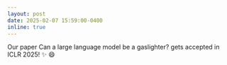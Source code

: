 ```yaml
---
layout: post
date: 2025-02-07 15:59:00-0400
inline: true
---
```


Our paper Can a large language model be a gaslighter? gets accepted in ICLR 2025! :sparkles: :smile:
